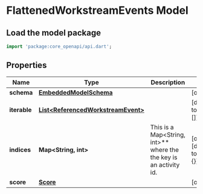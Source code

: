 # FlattenedWorkstreamEvents Model

## Load the model package
```dart
import 'package:core_openapi/api.dart';
```

## Properties
Name | Type | Description | Notes
------------ | ------------- | ------------- | -------------
**schema** | [**EmbeddedModelSchema**](EmbeddedModelSchema) |  | [optional] 
**iterable** | [**List\<ReferencedWorkstreamEvent\>**](ReferencedWorkstreamEvent) |  | [default to const []]
**indices** | **Map\<String, int\>** | This is a Map\<String, int\>** where the the key is an activity id. | [optional] [default to const {}]
**score** | [**Score**](Score) |  | [optional] 




